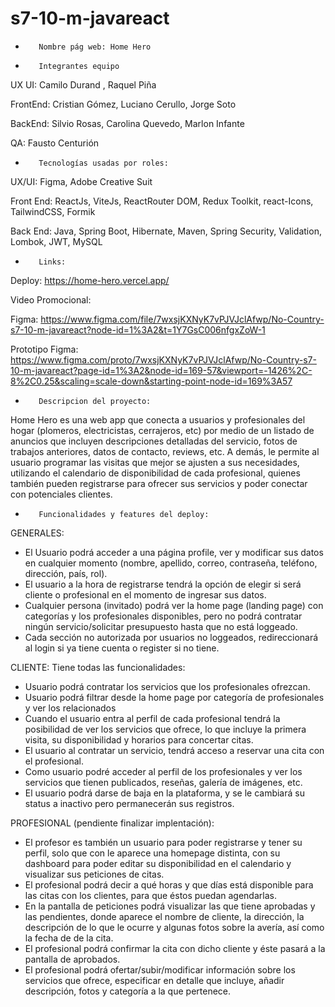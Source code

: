 # s7-10-m-javareact


-        Nombre pág web: Home Hero
-        Integrantes equipo
UX UI: Camilo Durand , Raquel Piña

FrontEnd: Cristian Gómez, Luciano Cerullo, Jorge Soto

BackEnd: Silvio Rosas, Carolina Quevedo, Marlon Infante

QA: Fausto Centurión


-        Tecnologías usadas por roles:
 UX/UI: Figma, Adobe Creative Suit
 
 Front End: ReactJs, ViteJs, ReactRouter DOM, Redux Toolkit, react-Icons, TailwindCSS, Formik
 
 Back End: Java, Spring Boot, Hibernate, Maven, Spring Security, Validation, Lombok, JWT, MySQL


-        Links:

Deploy: https://home-hero.vercel.app/

Video Promocional:

Figma: https://www.figma.com/file/7wxsjKXNyK7vPJVJclAfwp/No-Country-s7-10-m-javareact?node-id=1%3A2&t=1Y7GsC006nfgxZoW-1

 Prototipo Figma: https://www.figma.com/proto/7wxsjKXNyK7vPJVJclAfwp/No-Country-s7-10-m-javareact?page-id=1%3A2&node-id=169-57&viewport=-1426%2C-8%2C0.25&scaling=scale-down&starting-point-node-id=169%3A57

-        Descripcion del proyecto:

 Home Hero es una web app que conecta a usuarios y profesionales del hogar (plomeros, electricistas, cerrajeros, etc) por medio de un listado de anuncios que incluyen descripciones detalladas del servicio, fotos de trabajos anteriores, datos de contacto, reviews, etc. A demás, le permite al usuario programar las visitas que mejor se ajusten a sus necesidades, utilizando el calendario de disponibilidad de cada profesional, quienes también pueden registrarse para ofrecer sus servicios y poder conectar con potenciales clientes.


-        Funcionalidades y features del deploy:

GENERALES:
- El Usuario podrá acceder a una página profile, ver y modificar sus datos en cualquier momento (nombre, apellido, correo, contraseña, teléfono, dirección, país, rol).
- El usuario a la hora de registrarse tendrá la opción de elegir si será cliente o profesional en el momento de ingresar sus datos.
- Cualquier persona (invitado) podrá ver la home page (landing page) con categorías y los profesionales disponibles, pero no podrá contratar ningún servicio/solicitar presupuesto hasta que no está loggeado.
- Cada sección no autorizada por usuarios no loggeados, redireccionará al login si ya tiene cuenta o register si no tiene.

CLIENTE:
Tiene todas las funcionalidades:
- Usuario podrá contratar los servicios que los profesionales ofrezcan.
- Usuario podrá filtrar desde la home page por categoría de profesionales y ver los relacionados
- Cuando el usuario entra al perfil de cada profesional tendrá la posibilidad de ver los servicios que ofrece, lo que incluye la primera visita, su disponibilidad y horarios para concertar citas.
- El usuario al contratar un servicio, tendrá acceso a reservar una cita con el profesional.
- Como usuario podré acceder al perfil de los profesionales y ver los servicios que tienen publicados, reseñas, galería de imágenes, etc.
- El usuario podrá darse de baja en la plataforma, y se le cambiará su status a inactivo pero permanecerán sus registros.

PROFESIONAL (pendiente finalizar implentación):
- El profesor es también un usuario para poder registrarse y tener su perfil, solo que con le aparece una homepage distinta, con su dashboard para poder editar su disponibilidad en el calendario y visualizar sus peticiones de citas.
- El profesional podrá decir a qué horas y que días está disponible para las citas con los clientes, para que éstos puedan agendarlas.
- En la pantalla de peticiones podrá visualizar las que tiene aprobadas y las pendientes, donde aparece el nombre de cliente, la dirección, la descripción de lo que le ocurre y algunas fotos sobre la avería, así  como la fecha de de la cita.
- El profesional podrá confirmar la cita con dicho cliente y éste pasará a la pantalla de aprobados.
- El profesional podrá ofertar/subir/modificar información sobre los servicios que ofrece, especificar en detalle que incluye, añadir descripción, fotos y categoría a la que pertenece.

